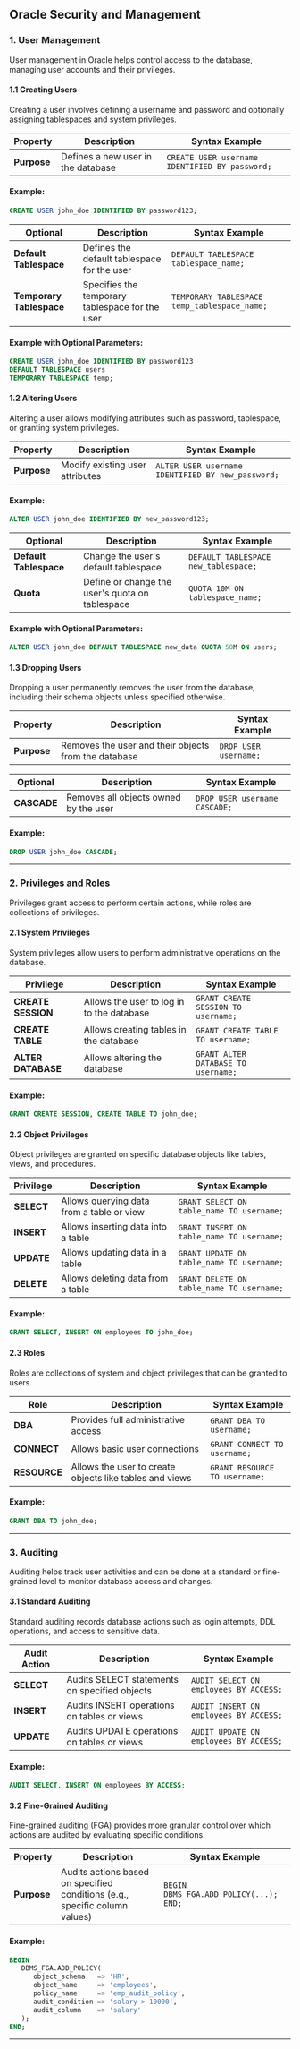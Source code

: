 ## Oracle Security and Management

### 1. **User Management**

User management in Oracle helps control access to the database, managing user accounts and their privileges.

#### 1.1 **Creating Users**
Creating a user involves defining a username and password and optionally assigning tablespaces and system privileges.

| **Property**            | **Description**                                               | **Syntax Example**                                             |
|-------------------------|---------------------------------------------------------------|---------------------------------------------------------------|
| **Purpose**              | Defines a new user in the database                            | `CREATE USER username IDENTIFIED BY password;`                 |

#### Example:
```sql
CREATE USER john_doe IDENTIFIED BY password123;
```

| **Optional**            | **Description**                                               | **Syntax Example**                                             |
|-------------------------|---------------------------------------------------------------|---------------------------------------------------------------|
| **Default Tablespace**   | Defines the default tablespace for the user                   | `DEFAULT TABLESPACE tablespace_name;`                          |
| **Temporary Tablespace** | Specifies the temporary tablespace for the user               | `TEMPORARY TABLESPACE temp_tablespace_name;`                   |

#### Example with Optional Parameters:
```sql
CREATE USER john_doe IDENTIFIED BY password123
DEFAULT TABLESPACE users
TEMPORARY TABLESPACE temp;
```

#### 1.2 **Altering Users**
Altering a user allows modifying attributes such as password, tablespace, or granting system privileges.

| **Property**            | **Description**                                               | **Syntax Example**                                             |
|-------------------------|---------------------------------------------------------------|---------------------------------------------------------------|
| **Purpose**              | Modify existing user attributes                                | `ALTER USER username IDENTIFIED BY new_password;`              |

#### Example:
```sql
ALTER USER john_doe IDENTIFIED BY new_password123;
```

| **Optional**            | **Description**                                               | **Syntax Example**                                             |
|-------------------------|---------------------------------------------------------------|---------------------------------------------------------------|
| **Default Tablespace**   | Change the user's default tablespace                          | `DEFAULT TABLESPACE new_tablespace;`                            |
| **Quota**                | Define or change the user's quota on tablespace               | `QUOTA 10M ON tablespace_name;`                                 |

#### Example with Optional Parameters:
```sql
ALTER USER john_doe DEFAULT TABLESPACE new_data QUOTA 50M ON users;
```

#### 1.3 **Dropping Users**
Dropping a user permanently removes the user from the database, including their schema objects unless specified otherwise.

| **Property**            | **Description**                                               | **Syntax Example**                                             |
|-------------------------|---------------------------------------------------------------|---------------------------------------------------------------|
| **Purpose**              | Removes the user and their objects from the database          | `DROP USER username;`                                          |

| **Optional**            | **Description**                                               | **Syntax Example**                                             |
|-------------------------|---------------------------------------------------------------|---------------------------------------------------------------|
| **CASCADE**             | Removes all objects owned by the user                         | `DROP USER username CASCADE;`                                  |

#### Example:
```sql
DROP USER john_doe CASCADE;
```

---

### 2. **Privileges and Roles**

Privileges grant access to perform certain actions, while roles are collections of privileges.

#### 2.1 **System Privileges**
System privileges allow users to perform administrative operations on the database.

| **Privilege**            | **Description**                                               | **Syntax Example**                                             |
|--------------------------|---------------------------------------------------------------|---------------------------------------------------------------|
| **CREATE SESSION**       | Allows the user to log in to the database                     | `GRANT CREATE SESSION TO username;`                            |
| **CREATE TABLE**         | Allows creating tables in the database                        | `GRANT CREATE TABLE TO username;`                              |
| **ALTER DATABASE**       | Allows altering the database                                  | `GRANT ALTER DATABASE TO username;`                            |

#### Example:
```sql
GRANT CREATE SESSION, CREATE TABLE TO john_doe;
```

#### 2.2 **Object Privileges**
Object privileges are granted on specific database objects like tables, views, and procedures.

| **Privilege**            | **Description**                                               | **Syntax Example**                                             |
|--------------------------|---------------------------------------------------------------|---------------------------------------------------------------|
| **SELECT**               | Allows querying data from a table or view                     | `GRANT SELECT ON table_name TO username;`                      |
| **INSERT**               | Allows inserting data into a table                            | `GRANT INSERT ON table_name TO username;`                      |
| **UPDATE**               | Allows updating data in a table                               | `GRANT UPDATE ON table_name TO username;`                      |
| **DELETE**               | Allows deleting data from a table                             | `GRANT DELETE ON table_name TO username;`                      |

#### Example:
```sql
GRANT SELECT, INSERT ON employees TO john_doe;
```

#### 2.3 **Roles**
Roles are collections of system and object privileges that can be granted to users.

| **Role**                 | **Description**                                               | **Syntax Example**                                             |
|--------------------------|---------------------------------------------------------------|---------------------------------------------------------------|
| **DBA**                   | Provides full administrative access                           | `GRANT DBA TO username;`                                        |
| **CONNECT**               | Allows basic user connections                                 | `GRANT CONNECT TO username;`                                    |
| **RESOURCE**              | Allows the user to create objects like tables and views       | `GRANT RESOURCE TO username;`                                   |

#### Example:
```sql
GRANT DBA TO john_doe;
```

---

### 3. **Auditing**

Auditing helps track user activities and can be done at a standard or fine-grained level to monitor database access and changes.

#### 3.1 **Standard Auditing**
Standard auditing records database actions such as login attempts, DDL operations, and access to sensitive data.

| **Audit Action**         | **Description**                                               | **Syntax Example**                                             |
|--------------------------|---------------------------------------------------------------|---------------------------------------------------------------|
| **SELECT**               | Audits SELECT statements on specified objects                | `AUDIT SELECT ON employees BY ACCESS;`                         |
| **INSERT**               | Audits INSERT operations on tables or views                   | `AUDIT INSERT ON employees BY ACCESS;`                         |
| **UPDATE**               | Audits UPDATE operations on tables or views                   | `AUDIT UPDATE ON employees BY ACCESS;`                         |

#### Example:
```sql
AUDIT SELECT, INSERT ON employees BY ACCESS;
```

#### 3.2 **Fine-Grained Auditing**
Fine-grained auditing (FGA) provides more granular control over which actions are audited by evaluating specific conditions.

| **Property**             | **Description**                                               | **Syntax Example**                                             |
|--------------------------|---------------------------------------------------------------|---------------------------------------------------------------|
| **Purpose**               | Audits actions based on specified conditions (e.g., specific column values) | `BEGIN DBMS_FGA.ADD_POLICY(...); END;`                          |

#### Example:
```sql
BEGIN
   DBMS_FGA.ADD_POLICY(
      object_schema   => 'HR',
      object_name     => 'employees',
      policy_name     => 'emp_audit_policy',
      audit_condition => 'salary > 10000',
      audit_column    => 'salary'
   );
END;
```

---
